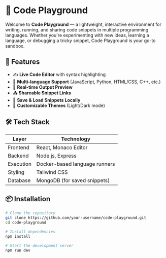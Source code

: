 # 🧪 Code Playground

Welcome to **Code Playground** — a lightweight, interactive environment for writing, running, and sharing code snippets in multiple programming languages. Whether you're experimenting with new ideas, learning a language, or debugging a tricky snippet, Code Playground is your go-to sandbox.

## 🚀 Features

- ✍️ **Live Code Editor** with syntax highlighting
- 🧮 **Multi-language Support** (JavaScript, Python, HTML/CSS, C++, etc.)
- 🔄 **Real-time Output Preview**
- 📤 **Shareable Snippet Links**
- 💾 **Save & Load Snippets Locally**
- 🎨 **Customizable Themes** (Light/Dark mode)

## 🛠️ Tech Stack

| Layer         | Technology                     |
|---------------|--------------------------------|
| Frontend      | React, Monaco Editor           |
| Backend       | Node.js, Express               |
| Execution     | Docker-based language runners  |
| Styling       | Tailwind CSS                   |
| Database      | MongoDB (for saved snippets)   |

## 📦 Installation

```bash
# Clone the repository
git clone https://github.com/your-username/code-playground.git
cd code-playground

# Install dependencies
npm install

# Start the development server
npm run dev
